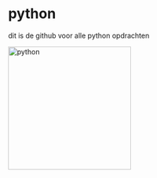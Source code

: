 # python
dit is de github voor alle python opdrachten

<img src="https://imgs.search.brave.com/kzg0YHbomJJ5MZFf3tGD_rlpr2Zucg8r0Ix5lJ0puVc/rs:fit:640:1136:1/g:ce/aHR0cHM6Ly9zZC5r/ZWVwY2FsbS1vLW1h/dGljLmNvLnVrL2kv/bGlmZS1pcy1zaG9y/dC15b3UtbmVlZC1w/eXRob24ucG5n" alt="python" width="250">
